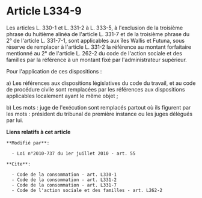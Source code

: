 # Article L334-9

Les articles L. 330-1 et L. 331-2 à L. 333-5, à l'exclusion de la troisième phrase du huitième alinéa de l'article L. 331-7
et de la troisième phrase du 2° de l'article L. 331-7-1, sont applicables aux îles Wallis et Futuna, sous réserve de
remplacer à l'article L. 331-2 la référence au montant forfaitaire mentionné au 2° de l'article L. 262-2 du code de l'action
sociale et des familles par la référence à un montant fixé par l'administrateur supérieur. 

Pour l'application de ces dispositions : 

a) Les références aux dispositions législatives du code du travail, et au code de procédure civile sont remplacées par les
références aux dispositions applicables localement ayant le même objet ; 

b) Les mots : juge de l'exécution sont remplacés partout où ils figurent par les mots : président du tribunal de première
instance ou les juges délégués par lui.

**Liens relatifs à cet article**

	**Modifié par**:

	  - Loi n°2010-737 du 1er juillet 2010 - art. 55

	**Cite**:

	  - Code de la consommation - art. L330-1
	  - Code de la consommation - art. L331-2
	  - Code de la consommation - art. L331-7
	  - Code de l'action sociale et des familles - art. L262-2
